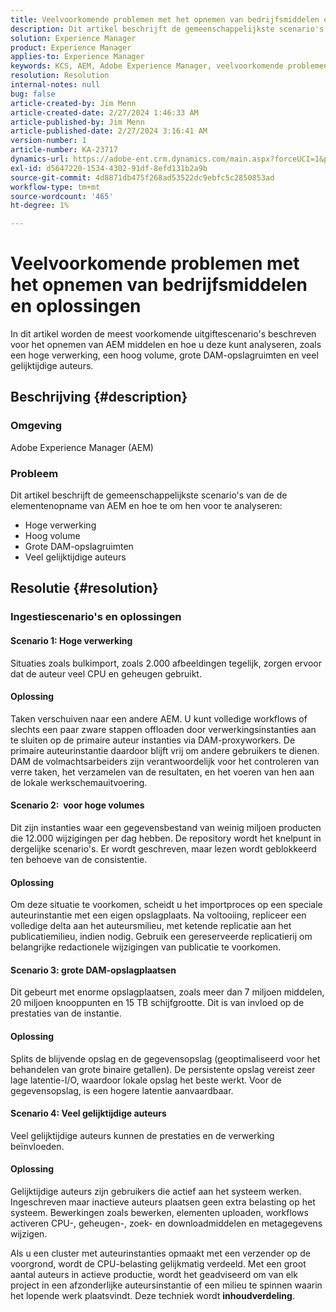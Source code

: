 ```yaml
---
title: Veelvoorkomende problemen met het opnemen van bedrijfsmiddelen en oplossingen
description: Dit artikel beschrijft de gemeenschappelijkste scenario's van de de elementenopname van AEM en hoe te om hen te analyseren.
solution: Experience Manager
product: Experience Manager
applies-to: Experience Manager
keywords: KCS, AEM, Adobe Experience Manager, veelvoorkomende problemen met het opnemen van bedrijfsmiddelen, oplossingen, probleemoplossing, partitionering van inhoud, hoge verwerking, hoog volume, grote DAM-opslagruimten, veel gelijktijdige auteurs
resolution: Resolution
internal-notes: null
bug: false
article-created-by: Jim Menn
article-created-date: 2/27/2024 1:46:33 AM
article-published-by: Jim Menn
article-published-date: 2/27/2024 3:16:41 AM
version-number: 1
article-number: KA-23717
dynamics-url: https://adobe-ent.crm.dynamics.com/main.aspx?forceUCI=1&pagetype=entityrecord&etn=knowledgearticle&id=d7ee0108-12d5-ee11-9079-6045bd006268
exl-id: d5647220-1534-4302-91df-8efd131b2a9b
source-git-commit: 4d8871db475f268ad53522dc9ebfc5c2850853ad
workflow-type: tm+mt
source-wordcount: '465'
ht-degree: 1%

---
```


# Veelvoorkomende problemen met het opnemen van bedrijfsmiddelen en oplossingen


In dit artikel worden de meest voorkomende uitgiftescenario&#39;s beschreven voor het opnemen van AEM middelen en hoe u deze kunt analyseren, zoals een hoge verwerking, een hoog volume, grote DAM-opslagruimten en veel gelijktijdige auteurs.

## Beschrijving {#description}


### Omgeving

Adobe Experience Manager (AEM)

### Probleem

Dit artikel beschrijft de gemeenschappelijkste scenario&#39;s van de de elementenopname van AEM en hoe te om hen voor te analyseren:

- Hoge verwerking
- Hoog volume
- Grote DAM-opslagruimten
- Veel gelijktijdige auteurs



## Resolutie {#resolution}


### Ingestiescenario&#39;s en oplossingen

#### Scenario 1: Hoge verwerking

Situaties zoals bulkimport, zoals 2.000 afbeeldingen tegelijk, zorgen ervoor dat de auteur veel CPU en geheugen gebruikt.

#### Oplossing

Taken verschuiven naar een andere AEM. U kunt volledige workflows of slechts een paar zware stappen offloaden door verwerkingsinstanties aan te sluiten op de primaire auteur instanties via DAM-proxyworkers. De primaire auteurinstantie daardoor blijft vrij om andere gebruikers te dienen. DAM de volmachtsarbeiders zijn verantwoordelijk voor het controleren van verre taken, het verzamelen van de resultaten, en het voeren van hen aan de lokale werkschemauitvoering.

#### Scenario 2: &#x200B; voor hoge volumes

Dit zijn instanties waar een gegevensbestand van weinig miljoen producten die 12.000 wijzigingen per dag hebben. De repository wordt het knelpunt in dergelijke scenario&#39;s. Er wordt geschreven, maar lezen wordt geblokkeerd ten behoeve van de consistentie.

#### Oplossing

Om deze situatie te voorkomen, scheidt u het importproces op een speciale auteurinstantie met een eigen opslagplaats. Na voltooiing, repliceer een volledige delta aan het auteursmilieu, met ketende replicatie aan het publicatiemilieu, indien nodig. Gebruik een gereserveerde replicatierij om belangrijke redactionele wijzigingen van publicatie te voorkomen.

#### Scenario 3: grote DAM-opslagplaatsen

Dit gebeurt met enorme opslagplaatsen, zoals meer dan 7 miljoen middelen, 20 miljoen knooppunten en 15 TB schijfgrootte. Dit is van invloed op de prestaties van de instantie.

#### Oplossing

Splits de blijvende opslag en de gegevensopslag (geoptimaliseerd voor het behandelen van grote binaire getallen). De persistente opslag vereist zeer lage latentie-I/O, waardoor lokale opslag het beste werkt. Voor de gegevensopslag, is een hogere latentie aanvaardbaar.

#### Scenario 4: Veel gelijktijdige auteurs

Veel gelijktijdige auteurs kunnen de prestaties en de verwerking beïnvloeden.

#### Oplossing

Gelijktijdige auteurs zijn gebruikers die actief aan het systeem werken. Ingeschreven maar inactieve auteurs plaatsen geen extra belasting op het systeem. Bewerkingen zoals bewerken, elementen uploaden, workflows activeren CPU-, geheugen-, zoek- en downloadmiddelen en metagegevens wijzigen.

Als u een cluster met auteurinstanties opmaakt met een verzender op de voorgrond, wordt de CPU-belasting gelijkmatig verdeeld. Met een groot aantal auteurs in actieve productie, wordt het geadviseerd om van elk project in een afzonderlijke auteursinstantie of een milieu te spinnen waarin het lopende werk plaatsvindt. Deze techniek wordt <b>inhoudverdeling</b>.
